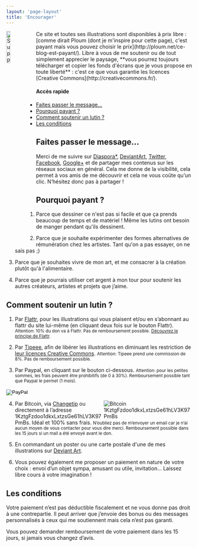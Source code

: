 ```yaml
---
layout: 'page-layout'
title: 'Encourager'
---
```


<img style="float:left; width:15%; margin-right: 1%" src="/website-img/icon-support.svg"  alt="Support a gnome icon" />
Ce site et toutes ses illustrations sont disponibles à prix libre : [comme dirait Ploum (dont je m'inspire pour cette page), c'est payant mais vous pouvez choisir le prix](http://ploum.net/ce-blog-est-payant/).
Libre à vous de me soutenir ou de tout simplement apprecier le paysage, **vous pourrez toujours télécharger et copier les fonds d'écrans que je vous propose en toute liberté** : c'est ce que vous garantie les licences [Creative Commons](http://creativecommons.fr/).

#### Accès rapide
- [Faites passer le message... ](#share)
- [Pourquoi payant ?](#why)
- [Comment soutenir un lutin ?](#support)
- [Les conditions](#conditions)

## <a name="share"></a>Faites passer le message...

Merci de me suivre sur [Diaspora*](https://framasphere.org/u/nylnook), [DeviantArt](http://nylnook.deviantart.com/), [Twitter](https://twitter.com/nylnook), [Facebook](https://www.facebook.com//nylnook), [Google+](https://plus.google.com/+Nylnook-art) et de partager mes contenus sur les réseaux sociaux en général. Cela me donne de la visibilité, cela permet à vos amis de me découvrir et cela ne vous coûte qu’un clic. N’hésitez donc pas à partager !

## <a name="why"></a>Pourquoi payant ?

1. Parce que dessiner ce n'est pas si facile et que ça prends beaucoup de temps et de matériel ! Même les lutins ont besoin de manger pendant qu'ils dessinent.

2. Parce que je souhaite expérimenter des formes alternatives de rémunération chez les artistes. Tant qu'on a pas essayer, on ne sais pas ;)

3. Parce que je souhaites vivre de mon art, et me consacrer à la création plutôt qu'à l'alimentaire.

4. Parce que je pourrais utiliser cet argent à mon tour pour soutenir les autres créateurs, artistes et projets que j’aime.

## <a name="support"></a>Comment soutenir un lutin ?

1. Par [Flattr](https://flattr.com/profile/nylnook), pour les illustrations qui vous plaisent et/ou en s’abonnant au flattr du site lui-même (en cliquant deux fois sur le bouton Flattr). <small>Attention: 10% du don va à Flattr. Pas de remboursement possible. [Découvrez le principe de Flattr](https://flattr.com/howflattrworks).</small>

2. Par [Tipeee](https://www.tipeee.com/nylnook), afin de libérer les illustrations en diminuant les restriction de [leur licences Creative Commons](/fr/a-propos#fond-d-ecrans). <small>Attention: Tipeee prend une commission de 8%. Pas de remboursement possible.</small>

3. Par Paypal, en cliquant sur le bouton ci-dessous. <small>Attention: pour les petites sommes, les frais peuvent être prohibitifs (de 0 à 30%). Remboursement possible tant que Paypal le permet (1 mois).</small>
<form action="https://www.paypal.com/cgi-bin/webscr" method="post" target="_top">
<input type="hidden" name="cmd" value="_donations">
<input type="hidden" name="business" value="cbissuel@gmail.com">
<input type="hidden" name="lc" value="FR">
<input type="hidden" name="item_name" value="nylnook">
<input type="hidden" name="item_number" value="encourager">
<input type="hidden" name="currency_code" value="EUR">
<input type="hidden" name="bn" value="PP-DonationsBF:btn_donate_LG.gif:NonHosted">
<input type="image" src="https://www.paypalobjects.com/fr_FR/FR/i/btn/btn_donate_LG.gif" border="0" name="submit" alt="PayPal">
<img alt="" border="0" src="https://www.paypalobjects.com/fr_FR/i/scr/pixel.gif" width="1" height="1">
</form>

4. <img style="float:right; max-width:50%" src="/website-img/bitcoin-qrcode-nylnook-1KztgFzdoo1dkxLxtzsGe61hLV3K97PmBs.png" alt="Bitcoin 1KztgFzdoo1dkxLxtzsGe61hLV3K97PmBs" title="1KztgFzdoo1dkxLxtzsGe61hLV3K97PmBs"> Par Bitcoin, via [Changetip](http://nylnook.tip.me) ou directement à l’adresse 1KztgFzdoo1dkxLxtzsGe61hLV3K97PmBs. Idéal et 100% sans frais. <small>N’oubliez pas de m’envoyer un email car je n’ai aucun moyen de vous contacter pour vous dire merci. Remboursement possible dans les 15 jours si un mail a été envoyé avant le don.</small>

5. En commandant un poster ou une carte postale d'une de mes illustrations sur [Deviant Art](http://nylnook.deviantart.com/prints/).

6. Vous pouvez également me proposer un paiement en nature de votre choix : envoi d’un objet sympa, amusant ou utile, invitation… Laissez libre cours à votre imagination !

## <a name="conditions"></a>Les conditions

Votre paiement n’est pas déductible fiscalement et ne vous donne pas droit à une contrepartie. Il peut arriver que j’envoie des bonus ou des messages personnalisés à ceux qui me soutiennent mais cela n’est pas garanti.

Vous pouvez demander remboursement de votre paiement dans les 15 jours, si jamais vous changez d’avis.
